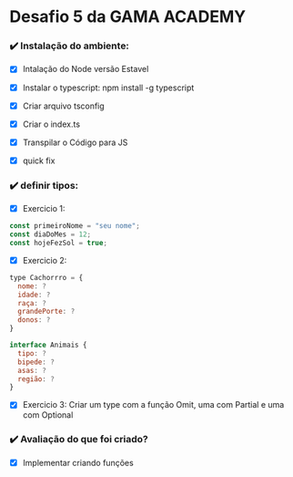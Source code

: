 # Desafio 5 da GAMA ACADEMY


### :heavy_check_mark: Instalação do ambiente:
- [x] Intalação do Node versão Estavel
- [x] Instalar o typescript: npm install -g typescript 
- [x] Criar arquivo tsconfig
- [x] Criar o index.ts
- [x] Transpilar o Código para JS
- [x] quick fix


### :heavy_check_mark: definir tipos:
- [x] Exercicio 1:
```js
const primeiroNome = "seu nome";
const diaDoMes = 12;
const hojeFezSol = true;
```
- [x] Exercicio 2:
```js
type Cachorrro = {
  nome: ?
  idade: ?
  raça: ?
  grandePorte: ?
  donos: ?
}

interface Animais {
  tipo: ?
  bipede: ?
  asas: ?
  região: ?
}
```

- [x] Exercicio 3:
Criar um type com a função Omit, uma com Partial  e uma com Optional


### :heavy_check_mark: Avaliação do que foi criado?
- [x] Implementar criando funções
